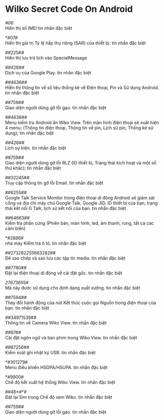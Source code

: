 Wilko Secret Code On Android 
==

*#06* <br> 
Hiển thị số IMEI tin nhắn đặc biệt

*#07# <br>
Hiển thị giá trị Tỷ lệ hấp thụ riêng (SAR) của thiết bị. tin nhắn đặc biệt

*#*#225#*#* <br>
Hiển thị lưu trữ lịch vào SpecialMessage

*#*#426#*#* <br>
Dịch vụ của Google Play. tin nhắn đặc biệt

*#*#4636#*#* <br>
Hiển thị thông tin về số liệu thống kê về Điện thoại, Pin và Sử dụng Android. tin nhắn đặc biệt

*#*#759#*#* <br>
Giao diện người dùng gỡ lỗi gạo. tin nhắn đặc biệt

*#*#4636#*#* <br>
Menu kiểm tra Android ẩn Wiko View. Trên màn hình điện thoại sẽ xuất hiện 4 menu: (Thông tin điện thoại, Thông tin về pin, Lịch sử pin, Thống kê sử dụng); tin nhắn đặc biệt

*#*#426#*#* <br>
Lịch sự kiện. tin nhắn đặc biệt

*#*#759#*#* <br>
Giao diện người dùng gỡ lỗi RLZ (ID thiết bị, Trạng thái kích hoạt và một số thứ khác); tin nhắn đặc biệt

*#*#32245#*#* <br>
Truy cập thông tin gỡ lỗi Email. tin nhắn đặc biệt

*#*#8255#*#* <br>
Google Talk Service Monitor trong điện thoại di động Android sẽ giám sát cổng và địa chỉ máy chủ Google Talk, Google JID, ID thiết bị của bạn, trạng thái kết nối G Talk, lịch sử kết nối của bạn. tin nhắn đặc biệt

*#*#64663#*#* <br>
Kiểm tra phần cứng (Phiên bản, màn hình, led, âm thanh, rung, tất cả các cảm biến)

*#2886# <br>
nhà máy Kiểm tra ô tô. tin nhắn đặc biệt

*#*#273282*255*663282#*#* <br>
Để sao chép và sao lưu các tập tin media. tin nhắn đặc biệt

*#*#7780#*#* <br>
Đặt lại điện thoại di động về cài đặt gốc. tin nhắn đặc biệt

*2767*3855# <br>
Mã này được sử dụng cho định dạng xuất xưởng. tin nhắn đặc biệt

*#*#7594#*#* <br>
Thay đổi hành động của nút Kết thúc cuộc gọi Nguồn trong điện thoại của bạn. tin nhắn đặc biệt

*#*#34971539#*#* <br>
Thông tin về Camera Wiko View. tin nhắn đặc biệt

*#*#97#*#* <br>
Cài đặt ngôn ngữ và bàn phím trong Wiko View. tin nhắn đặc biệt

*#*#87256#*#* <br>
Kiểm soát ghi nhật ký USB. tin nhắn đặc biệt

*#301279# <br>
Menu điều khiển HSDPA/HSUPA. tin nhắn đặc biệt

*#9900# <br>
Chế độ kết xuất hệ thống Wiko View. tin nhắn đặc biệt

*#*#46*#*# <br>
Đặt lại Sim trong Chế độ xem Wiko. tin nhắn đặc biệt

*#*#759#*#* <br>
Giao diện người dùng gỡ lỗi gạo. tin nhắn đặc biệt
